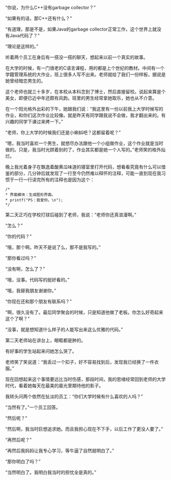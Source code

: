 “你说，为什么C++没有garbage collector？”

“如果有的话，那C++还有什么？”

“有道理，那是不是，如果Java的garbage collector正常工作，这个世界上就没有Java代码了？”

“理论是这样的。”

听着两个员工在身后有一搭没一搭的聊天，想起来以前一个真实的故事。

在大学的时候，有一门很老的C语言课程，用的都是上个世纪的教材。中间有一个学籍管理系统的大作业，班上很多人写不出来。老师就给了我们一份样板，据说是她曾经暗恋男生的。

这个老师也就三十多岁，在本校从本科念到了博士，然后直接留校。说起来算是个美女，即便已近中年还颇有风韵。班里的男生经常拿她取乐，她也从不介意。

在一个阳光格外出彩的下午，她跟我们说：“我这里有一份以前我上大学时候写的作业，和你们这次作业比较像。就是昨天有同学跟我说不会做，我才翻出来的。有兴趣的同学下课过来拷一下。”

“老师，你上大学的时候我们还是小蝌蚪吧？这都留着呢？”

“嗯，我当时喜欢一个男生，就想尽办法跟他一个小组做作业，这个作业就是当时做的。只是，我当时光顾着别的了，作业其实都是她一个人写的。”老师笑的格外灿烂。

晚上我光着身子在飘逸着酸黄瓜味道的寝室里打开代码，想看看究竟有什么可以借鉴的部分，几分钟后就发现了一行至今仍然难以释怀的注释，可能一直到现在我习惯于一行一行读完所有的注释也是因为这个：

 	/* 
 	* 界面模块：生成图形界面。
 	* printf("PS：我爱你。\n"); 
 	*/
  
第二天正巧在学校打球后碰到了老师，我说：“老师你还真浪漫啊。”

“怎么？”

“你的代码？”

“哦，那个啊。昨天不是说了么，那不是我写的。”

“那你看过吗？”

“没有啊，怎么了？”

“哦，没事。代码写的挺好看的。”

“哦，我替我朋友谢谢你。”

“你现在还和那个朋友有联系吗？”

“啊，很久没有了。最后同学聚会的时候，只是知道他做了老板。你怎么好奇起来这个了啊？”

“没事，就是想知道什么样子的人能写出来这么优雅的代码。”

第二天老师站在讲台上，眼眶都是肿的。

有好事的学生站起来问她怎么哭了。

老师笑了笑说道：“我丢过一个扣子，好不容易找到后，发现我已经换了一件衣服。”

现在回想起来这个事情要远比当时伤感，那段时间，我的思绪经常回到老师的大学时代，看着她每天在最美的晨光里期待他的影子。

我转头问两个依然在扯淡的员工：“你们大学时候有什么喜欢的人吗？”

“当然有了。”一个员工回答。

“然后呢？”

“然后啊，我当时巨想追求她。而且我担心现在不下手，以后工作了更没人要了。”

“再然后呢？”

“再然后我妈妈让我专心学习，等牛逼了自然就明白了。”

“那你明白了吗？”

“当然明白了。我明白我当时的担忧全是真的。”



